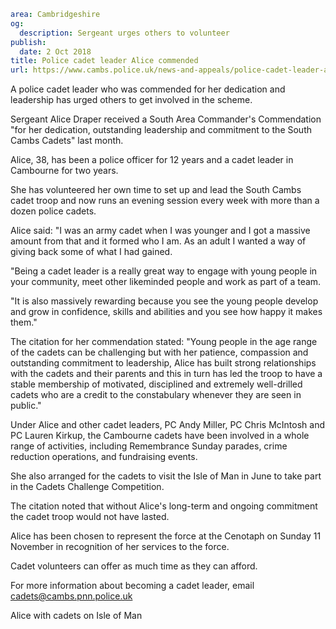 ```yaml
area: Cambridgeshire
og:
  description: Sergeant urges others to volunteer
publish:
  date: 2 Oct 2018
title: Police cadet leader Alice commended
url: https://www.cambs.police.uk/news-and-appeals/police-cadet-leader-alice
```

A police cadet leader who was commended for her dedication and leadership has urged others to get involved in the scheme.

Sergeant Alice Draper received a South Area Commander's Commendation "for her dedication, outstanding leadership and commitment to the South Cambs Cadets" last month.

Alice, 38, has been a police officer for 12 years and a cadet leader in Cambourne for two years.

She has volunteered her own time to set up and lead the South Cambs cadet troop and now runs an evening session every week with more than a dozen police cadets.

Alice said: "I was an army cadet when I was younger and I got a massive amount from that and it formed who I am. As an adult I wanted a way of giving back some of what I had gained.

"Being a cadet leader is a really great way to engage with young people in your community, meet other likeminded people and work as part of a team.

"It is also massively rewarding because you see the young people develop and grow in confidence, skills and abilities and you see how happy it makes them."

The citation for her commendation stated: "Young people in the age range of the cadets can be challenging but with her patience, compassion and outstanding commitment to leadership, Alice has built strong relationships with the cadets and their parents and this in turn has led the troop to have a stable membership of motivated, disciplined and extremely well-drilled cadets who are a credit to the constabulary whenever they are seen in public."

Under Alice and other cadet leaders, PC Andy Miller, PC Chris McIntosh and PC Lauren Kirkup, the Cambourne cadets have been involved in a whole range of activities, including Remembrance Sunday parades, crime reduction operations, and fundraising events.

She also arranged for the cadets to visit the Isle of Man in June to take part in the Cadets Challenge Competition.

The citation noted that without Alice's long-term and ongoing commitment the cadet troop would not have lasted.

Alice has been chosen to represent the force at the Cenotaph on Sunday 11 November in recognition of her services to the force.

 Cadet volunteers can offer as much time as they can afford.

For more information about becoming a cadet leader, email cadets@cambs.pnn.police.uk

Alice with cadets on Isle of Man
